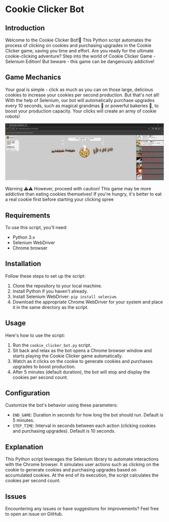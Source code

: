 # Cookie Clicker Bot

## Introduction

Welcome to the Cookie Clicker Bot!🍪 This Python script automates the process of clicking on cookies and purchasing upgrades in the Cookie Clicker game, saving you time and effort. 
Are you ready for the ultimate cookie-clicking adventure? Step into the world of Cookie Clicker Game - Selenium Edition! But beware - this game can be dangerously addictive!

## Game Mechanics
Your goal is simple - click as much as you can on those large, delicious cookies to increase your cookies per second production. But that's not all! With the help of Selenium, 
our bot will automatically purchase upgrades every 10 seconds, such as magical grandmas 👵 or powerful bakeries 🧁, to boost your production capacity. Your clicks will create an army of cookie robots!

![Screenshot](Screenshot.png)

Warning ⚠️⚠️
However, proceed with caution! This game may be more addictive than eating cookies themselves! If you're hungry, it's better to eat a real cookie first before starting your clicking spree


## Requirements

To use this script, you'll need:
- Python 3.x
- Selenium WebDriver
- Chrome browser 

## Installation

Follow these steps to set up the script:
1. Clone the repository to your local machine.
2. Install Python if you haven't already.
3. Install Selenium WebDriver: `pip install selenium`.
4. Download the appropriate Chrome WebDriver for your system and place it in the same directory as the script.

## Usage

Here's how to use the script:
1. Run the `cookie_clicker_bot.py` script.
2. Sit back and relax as the bot opens a Chrome browser window and starts playing the Cookie Clicker game automatically.
3. Watch as it clicks on the cookie to generate cookies and purchases upgrades to boost production.
4. After 5 minutes (default duration), the bot will stop and display the cookies per second count.

## Configuration

Customize the bot's behavior using these parameters:
- `END_GAME`: Duration in seconds for how long the bot should run. Default is 5 minutes.
- `STEP_TIME`: Interval in seconds between each action (clicking cookies and purchasing upgrades). Default is 10 seconds.

## Explanation

This Python script leverages the Selenium library to automate interactions with the Chrome browser. It simulates user actions such as clicking on the cookie to generate cookies and purchasing upgrades based on accumulated cookies. At the end of its execution, the script calculates the cookies per second count.

## Issues

Encountering any issues or have suggestions for improvements? Feel free to open an issue on GitHub.
